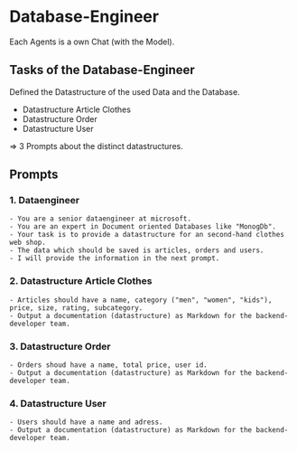 # Database-Engineer

Each Agents is a own Chat (with the Model).

## Tasks of the Database-Engineer

Defined the Datastructure of the used Data and the Database.

- Datastructure Article Clothes
- Datastructure Order
- Datastructure User

=> 3 Prompts about the distinct datastructures.

## Prompts

### 1. Dataengineer

```
- You are a senior dataengineer at microsoft.
- You are an expert in Document oriented Databases like "MonogDb".
- Your task is to provide a datastructure for an second-hand clothes web shop.
- The data which should be saved is articles, orders and users.
- I will provide the information in the next prompt.
```

### 2. Datastructure Article Clothes

```
- Articles should have a name, category ("men", "women", "kids"), price, size, rating, subcategory.
- Output a documentation (datastructure) as Markdown for the backend-developer team.
```

### 3. Datastructure Order

```
- Orders shoud have a name, total price, user id.
- Output a documentation (datastructure) as Markdown for the backend-developer team.
```

### 4. Datastructure User

```
- Users should have a name and adress.
- Output a documentation (datastructure) as Markdown for the backend-developer team.
```
